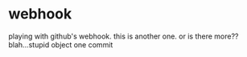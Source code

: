 webhook
=======

playing with github's webhook.
this is another one.
or is there more??
blah...stupid object
one commit
